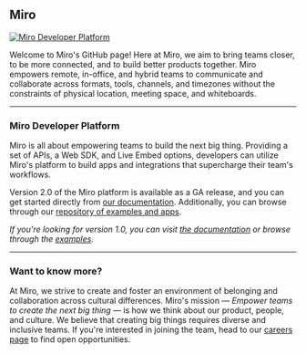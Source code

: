 ## Miro

[<img src="profile/banner.png" alt="Miro Developer Platform" />](https://miro.com/about/)

Welcome to Miro's GitHub page! Here at Miro, we aim to bring teams closer, to be more connected, and to build better products together. Miro empowers remote, in-office, and hybrid teams to communicate and collaborate across formats, tools, channels, and timezones without the constraints of physical location, meeting space, and whiteboards.

---

### Miro Developer Platform

Miro is all about empowering teams to build the next big thing. Providing a set of APIs, a Web SDK, and Live Embed options, developers can utilize Miro's platform to build apps and integrations that supercharge their team's workflows.

Version 2.0 of the Miro platform is available as a GA release, and you can get started directly from [our documentation](https://developers.miro.com/). Additionally, you can browse through our [repository of examples and apps](https://github.com/miroapp/app-examples).

_If you're looking for version 1.0, you can visit [the documentation](https://developers.miro.com/v1.0/docs) or browse through the [examples](https://github.com/miroapp/app-examples/tree/v1)._

---

### Want to know more?

At Miro, we strive to create and foster an environment of belonging and collaboration across cultural differences. Miro's mission — _Empower teams to create the next big thing_ — is how we think about our product, people, and culture. We believe that creating big things requires diverse and inclusive teams. If you're interested in joining the team, head to our [careers page](https://miro.com/careers/) to find open opportunities.
